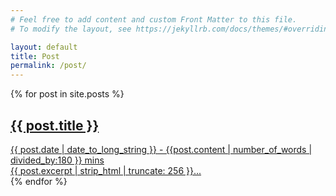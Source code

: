 ```yaml
---
# Feel free to add content and custom Front Matter to this file.
# To modify the layout, see https://jekyllrb.com/docs/themes/#overriding-theme-defaults

layout: default
title: Post
permalink: /post/
---
```


{% for post in site.posts %}

<div class="post-preview-container">
  <article>
  <a  class="clicable" href="{{ post.url }}">
  <div class="post-preview-title">
    <h2>
      <!-- <a href="{{ post.url }}"> -->
        {{ post.title }}
      <!-- </a> -->
    </h2>
    </div>
    <div class="post-preview-date">
    <time datetime='{{ post.date | date: "%Y-%m-%d" }}'>{{ post.date | date_to_long_string }}</time> - {{post.content |
  number_of_words | divided_by:180 }} mins</div>
    <div class="post-preview-excerpt">
    {{ post.excerpt | strip_html | truncate: 256  }}...
    </div>
      </a>

  </article></div>
{% endfor %}
